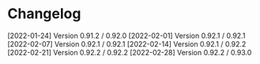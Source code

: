 # Changelog

[2022-01-24] Version 0.91.2 / 0.92.0
[2022-02-01] Version 0.92.1 / 0.92.1
[2022-02-07] Version 0.92.1 / 0.92.1
[2022-02-14] Version 0.92.1 / 0.92.2
[2022-02-21] Version 0.92.2 / 0.92.2
[2022-02-28] Version 0.92.2 / 0.93.0
